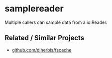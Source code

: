 # samplereader
Multiple callers can sample data from a io.Reader.


## Related / Similar Projects
- [github.com/djherbis/fscache](https://github.com/djherbis/fscache)
